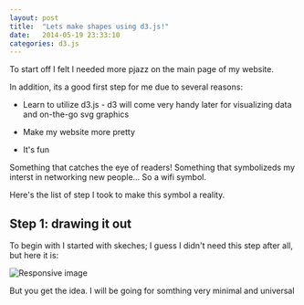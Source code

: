```yaml
---
layout: post
title:  "Lets make shapes using d3.js!"
date:   2014-05-19 23:33:10
categories: d3.js
---
```


To start off I felt I needed more pjazz on the main page of my website.

In addition, its a good first step for me due to several reasons:

 * Learn to utilize d3.js - d3 will come very handy later for visualizing data and on-the-go svg graphics
 * Make my website more pretty
 
* It's fun

Something that catches the eye of readers! Something that symbolizeds my interst in networking new people... So a wifi symbol. 

Here's the list of step I took to make this symbol a reality.

## Step 1: drawing it out

To begin with I started with skeches; I guess I didn't need this step after all, but here it is:

<img src="http://i.imgur.com/l4g6V3T.jpg" class="img-responsive" alt="Responsive image">


But you get the idea. I will be going for somthing very minimal and universal

